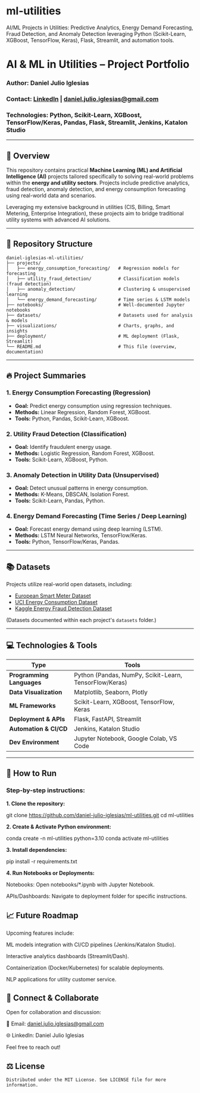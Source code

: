 # ml-utilities
AI/ML Projects in Utilities: Predictive Analytics, Energy Demand Forecasting, Fraud Detection, and Anomaly Detection leveraging Python (Scikit-Learn, XGBoost, TensorFlow, Keras), Flask, Streamlit, and automation tools.

# AI & ML in Utilities – Project Portfolio

### Author: Daniel Julio Iglesias  
### Contact: [LinkedIn](https://www.linkedin.com/in/danieljulioiglesias) | daniel.julio.iglesias@gmail.com  
### Technologies: Python, Scikit-Learn, XGBoost, TensorFlow/Keras, Pandas, Flask, Streamlit, Jenkins, Katalon Studio  

---

## 🚀 Overview

This repository contains practical **Machine Learning (ML) and Artificial Intelligence (AI)** projects tailored specifically to solving real-world problems within the **energy and utility sectors**. Projects include predictive analytics, fraud detection, anomaly detection, and energy consumption forecasting using real-world data and scenarios.

Leveraging my extensive background in utilities (CIS, Billing, Smart Metering, Enterprise Integration), these projects aim to bridge traditional utility systems with advanced AI solutions.

---

## 📌 Repository Structure

    daniel-iglesias-ml-utilities/
    ├── projects/
    │   ├── energy_consumption_forecasting/   # Regression models for forecasting
    │   ├── utility_fraud_detection/          # Classification models (fraud detection)
    │   ├── anomaly_detection/                # Clustering & unsupervised learning
    │   └── energy_demand_forecasting/        # Time series & LSTM models
    ├── notebooks/                            # Well-documented Jupyter notebooks
    ├── datasets/                             # Datasets used for analysis & models
    ├── visualizations/                       # Charts, graphs, and insights
    ├── deployment/                           # ML deployment (Flask, Streamlit)
    └── README.md                             # This file (overview, documentation)


---

## 🔥 Project Summaries

### 1. Energy Consumption Forecasting (Regression)  
- **Goal:** Predict energy consumption using regression techniques.
- **Methods:** Linear Regression, Random Forest, XGBoost.
- **Tools:** Python, Pandas, Scikit-Learn, XGBoost.

### 2. Utility Fraud Detection (Classification)  
- **Goal:** Identify fraudulent energy usage.
- **Methods:** Logistic Regression, Random Forest, XGBoost.
- **Tools:** Scikit-Learn, XGBoost, Python.

### 3. Anomaly Detection in Utility Data (Unsupervised)  
- **Goal:** Detect unusual patterns in energy consumption.
- **Methods:** K-Means, DBSCAN, Isolation Forest.
- **Tools:** Scikit-Learn, Pandas, Python.

### 4. Energy Demand Forecasting (Time Series / Deep Learning)  
- **Goal:** Forecast energy demand using deep learning (LSTM).
- **Methods:** LSTM Neural Networks, TensorFlow/Keras.
- **Tools:** Python, TensorFlow/Keras, Pandas.

---

## 📚 Datasets

Projects utilize real-world open datasets, including:

- [European Smart Meter Dataset](https://data.europa.eu/data/datasets/)
- [UCI Energy Consumption Dataset](https://archive.ics.uci.edu/ml/datasets)
- [Kaggle Energy Fraud Detection Dataset](https://www.kaggle.com/datasets)

(Datasets documented within each project's `datasets` folder.)

---

## 💻 Technologies & Tools

| Type                    | Tools                                                    |
|-------------------------|----------------------------------------------------------|
| **Programming Languages** | Python (Pandas, NumPy, Scikit-Learn, TensorFlow/Keras) |
| **Data Visualization**  | Matplotlib, Seaborn, Plotly                              |
| **ML Frameworks**       | Scikit-Learn, XGBoost, TensorFlow, Keras                 |
| **Deployment & APIs**   | Flask, FastAPI, Streamlit                                |
| **Automation & CI/CD**  | Jenkins, Katalon Studio                                  |
| **Dev Environment**     | Jupyter Notebook, Google Colab, VS Code                  |

---

## 📌 How to Run

### Step-by-step instructions:

**1. Clone the repository:**

git clone https://github.com/daniel-julio-iglesias/ml-utilities.git
cd ml-utilities

**2. Create & Activate Python environment:**

conda create -n ml-utilities python=3.10
conda activate ml-utilities

**3. Install dependencies:**

pip install -r requirements.txt

**4. Run Notebooks or Deployments:**

Notebooks: Open notebooks/*.ipynb with Jupyter Notebook.

APIs/Dashboards: Navigate to deployment folder for specific instructions.

## 📈 Future Roadmap

Upcoming features include:

ML models integration with CI/CD pipelines (Jenkins/Katalon Studio).

Interactive analytics dashboards (Streamlit/Dash).

Containerization (Docker/Kubernetes) for scalable deployments.

NLP applications for utility customer service.

## 🤝 Connect & Collaborate

Open for collaboration and discussion:

📧 Email: daniel.julio.iglesias@gmail.com

🌐 LinkedIn: Daniel Julio Iglesias

Feel free to reach out!

## ⚖️ License

    Distributed under the MIT License. See LICENSE file for more information.
